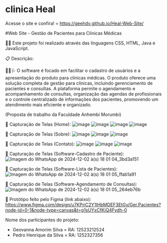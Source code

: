 # clinica Heal
Acesse o site e confira! = https://geehdv.github.io/Heal-Web-Site/

#Web Site - Gestão de Pacientes para Clínicas Médicas

👩‍💻 Este projeto foi realizado através das linguagens CSS, HTML, Java e JavaScript.

📋 Descrição:

👩‍⚕️🩺 O software é focado em facilitar o cadastro de usuários e a apresentação do produto para clínicas médicas. O produto oferece uma solução completa de gestão para clínicas, incluindo gerenciamento de pacientes e consultas. A plataforma permite o agendamento e acompanhamento de consultas, organização das agendas de profissionais e o controle centralizado de informações dos pacientes, promovendo um atendimento mais eficiente e organizado.

(Proposta de trabalho da Faculdade Anhembi Morumbi)

📸 Capturação de Telas (Home): 
![image](https://github.com/user-attachments/assets/6bbace61-a1c1-4adc-9cfd-7a47ad97a318)
![image](https://github.com/user-attachments/assets/ebb24ff0-a210-4711-9eb7-ff1213e27408)
![image](https://github.com/user-attachments/assets/4e7fb9eb-47f6-42db-8e03-a2dd296958bc)
![image](https://github.com/user-attachments/assets/7c8edf45-e540-42f3-80cf-7c2b40a2a530)

📸 Capturação de Telas (Sobre): 
![image](https://github.com/user-attachments/assets/8c8ca6c3-5744-4537-b5b1-fe91faff420b)
![image](https://github.com/user-attachments/assets/6cf50d32-7fd5-41c2-b494-86526f80db8c)
![image](https://github.com/user-attachments/assets/2ac5a237-c10b-47e0-9563-37ead99e3c62)

📸 Capturação de Telas (Contato):
![image](https://github.com/user-attachments/assets/d1e617f6-6732-453a-bed5-10bd6f2c11c6)
![image](https://github.com/user-attachments/assets/c7e90731-5a1d-4675-b85c-87605090dbc2)
![image](https://github.com/user-attachments/assets/8dab1420-0d5d-4b11-86d6-20df2b41b3ee)

📸 Capturação de Telas (Software-Cadastro de Paciente):
![Imagem do WhatsApp de 2024-12-02 à(s) 18 01 04_3bd3a151](https://github.com/user-attachments/assets/b3877538-f608-46f4-bfed-a2cae9920608)

📸 Capturação de Telas (Software-Lista de Pacientes):
![Imagem do WhatsApp de 2024-12-02 à(s) 18 01 05_ffab1a91](https://github.com/user-attachments/assets/4db42679-5ee2-4535-abce-98d859a7ad20)

📸 Capturação de Telas (Software-Agendamento de Consultas):
![Imagem do WhatsApp de 2024-12-02 à(s) 18 01 05_264eb76b](https://github.com/user-attachments/assets/4f3cbf71-5252-4d4e-830f-9738ebbae4c6)

🧱 Protótipo feito pelo Figma (link abaixo):
https://www.figma.com/design/u7KPriC2Y1IHbMDEF3EtGy/Ger.Pacientes?node-id=0-1&node-type=canvas&t=g1sUYxCfKiQ4Fydh-0

Nome dos participantes do projeto:
- Geovanna Amorim Silva = RA: 12523212524
- Pedro Henrique da Silva = RA: 1252327356
